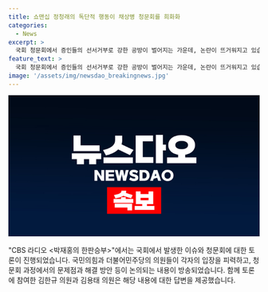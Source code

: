 ```yaml
---
title: 쇼맨십 정청래의 독단적 행동이 채상병 청문회를 희화화
categories:
  - News
excerpt: >
  국회 청문회에서 증인들의 선서거부로 강한 공방이 벌어지는 가운데, 논란이 뜨거워지고 있습니다. 이종섭 전 장관 등의 증인 신뢰도에 대한 의문이 커지면서, 청문회의 효과와 목적에 대한 논의가 이어지고 있습니다. 청문회는 민주당과 국민의힘 간의 야당-여당 갈등 때문에 일방적으로 진행된 측면이 눈에 띄며, 이에 대한 비판과 우려가 나오고 있습니다.
feature_text: >
  국회 청문회에서 증인들의 선서거부로 강한 공방이 벌어지는 가운데, 논란이 뜨거워지고 있습니다. 이종섭 전 장관 등의 증인 신뢰도에 대한 의문이 커지면서, 청문회의 효과와 목적에 대한 논의가 이어지고 있습니다. 청문회는 민주당과 국민의힘 간의 야당-여당 갈등 때문에 일방적으로 진행된 측면이 눈에 띄며, 이에 대한 비판과 우려가 나오고 있습니다.
image: '/assets/img/newsdao_breakingnews.jpg'
---
```


<p><img src="/assets/img/newsdao_breakingnews.jpg" alt="pcversion 속보" /></p>

<p>"CBS 라디오 &lt;박재홍의 한판승부&gt;"에서는 국회에서 발생한 이슈와 청문회에 대한 토론이 진행되었습니다. 국민의힘과 더불어민주당의 의원들이 각자의 입장을 피력하고, 청문회 과정에서의 문제점과 해결 방안 등이 논의되는 내용이 방송되었습니다. 함께 토론에 참여한 김한규 의원과 김용태 의원은 해당 내용에 대한 답변을 제공했습니다.</p>

